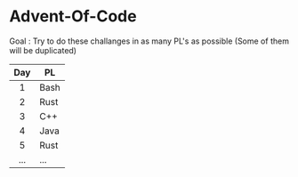 # Advent-Of-Code

Goal : Try to do these challanges in as many PL's as possible (Some of them will be duplicated)


| Day | PL |
|:---:|----|
| 1   | Bash   |
| 2   | Rust   |
| 3   | C++   |
| 4   | Java   |
| 5   | Rust   |
| ...   | ...   |